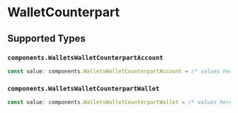 # WalletCounterpart


## Supported Types

### `components.WalletsWalletCounterpartAccount`

```typescript
const value: components.WalletsWalletCounterpartAccount = /* values here */
```

### `components.WalletsWalletCounterpartWallet`

```typescript
const value: components.WalletsWalletCounterpartWallet = /* values here */
```

